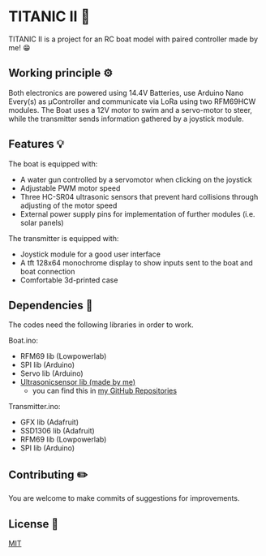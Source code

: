 # TITANIC II :ship:
TITANIC II is a project for an RC boat model with paired controller made by me! :grin:


## Working principle :gear:

Both electronics are powered using 14.4V Batteries, use Arduino Nano Every(s) as μController and communicate via LoRa using two RFM69HCW modules.
The Boat uses a 12V motor to swim and a servo-motor to steer, while the transmitter sends information gathered by a joystick module. 

## Features :bulb:
The boat is equipped with:
* A water gun controlled by a servomotor when clicking on the joystick
* Adjustable PWM motor speed
* Three HC-SR04 ultrasonic sensors that prevent hard collisions through adjusting of the motor speed
* External power supply pins for implementation of further modules (i.e. solar panels)

The transmitter is equipped with:
* Joystick module for a good user interface
* A tft 128x64 monochrome display to show inputs sent to the boat and boat connection
* Comfortable 3d-printed case

## Dependencies :scroll:
The codes need the following libraries in order to work.

Boat.ino:
* RFM69 lib (Lowpowerlab)
* SPI lib (Arduino)
* Servo lib (Arduino)
* [Ultrasonicsensor lib (made by me)](https://github.com/Gabriele-Mangione/UltrasonicSensor_lib)
  * you can find this in [my GitHub Repositories](https://github.com/Gabriele-Mangione?tab=repositories)

Transmitter.ino:
* GFX lib (Adafruit)
* SSD1306 lib (Adafruit)
* RFM69 lib (Lowpowerlab)
* SPI lib (Arduino)

## Contributing :pencil2:

You are welcome to make commits of suggestions for improvements.

## License :bookmark_tabs:

[MIT](https://choosealicense.com/licenses/mit/)
